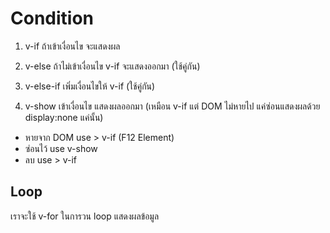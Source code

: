 # Condition 

1. v-if
ถ้าเข้าเงื่อนไข จะแสดงผล

2. v-else
ถ้าไม่เข้าเงื่อนไข v-if จะแสดงออกมา (ใช้คู่กัน)

3. v-else-if
เพิ่มเงื่อนไขให้ v-if (ใช้คู่กัน)

4. v-show
เข้าเงื่อนไข แสดงผลออกมา (เหมือน v-if แต่ DOM ไม่หายไป แค่ซ่อนแสดงผลด้วย display:none แค่นั้น)
- หายจาก DOM use > v-if (F12 Element)
- ซ่อนไว้ use v-show
- ลบ use > v-if

## Loop 
เราจะใช้ v-for ในการวน loop แสดงผลข้อมูล